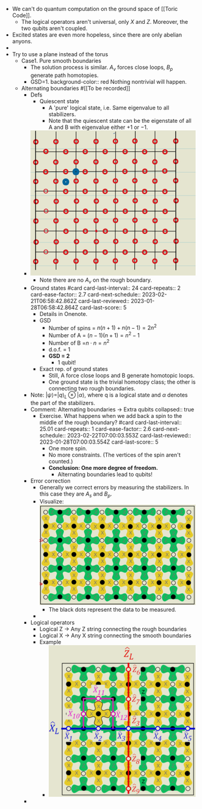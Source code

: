 - We can't do quantum computation on the ground space of [[Toric Code]].
	- The logical operators aren't universal, only $X$ and $Z$. Moreover, the two qubits aren't coupled.
- Excited states are even more hopeless, since there are only abelian anyons.
-
- Try to use a plane instead of the torus
	- Case1. Pure smooth boundaries
		- The solution process is similar. $A_v$ forces close loops, $B_p$ generate path homotopies.
		- GSD=1.
		  background-color:: red
		  Nothing nontrivial will happen.
	- Alternating boundaries #[[To be recorded]]
		- Defs
			- Quiescent state
				- A 'pure' logical state, i.e. Same eigenvalue to all stabilizers.
				- Note that the quiescent state can be the eigenstate of all A and B with eigenvalue either $+1$ or $-1$.
		- ![image.png](../assets/image_1671782175469_0.png)
			- Note there are no $A_v$ on the rough boundary.
		- Ground states #card
		  card-last-interval:: 24
		  card-repeats:: 2
		  card-ease-factor:: 2.7
		  card-next-schedule:: 2023-02-21T06:58:42.862Z
		  card-last-reviewed:: 2023-01-28T06:58:42.864Z
		  card-last-score:: 5
			- Details in Onenote.
			- GSD
				- Number of spins = $n(n+1)+n(n-1)=2n^2$
				- Number of A = $(n-1)(n+1)=n^2-1$
				- Number of B =$n\cdot n=n^2$
				- d.o.f. = 1
				- **GSD = 2**
					- 1 qubit!
			- Exact rep. of ground states
				- Still, A force close loops and B generate homotopic loops.
				- One ground state is the trivial homotopy class; the other is connecting two rough boundaries.
		- Note: $|\psi\rangle=|q\rangle_L \otimes|\alpha\rangle$, where q is a logical state and $\alpha$ denotes the part of the stabilizers.
		- Comment: Alternating boundaries -> Extra qubits
		  collapsed:: true
			- Exercise. What happens when we add back a spin to the middle of the rough boundary? #card
			  card-last-interval:: 25.01
			  card-repeats:: 1
			  card-ease-factor:: 2.6
			  card-next-schedule:: 2023-02-22T07:00:03.553Z
			  card-last-reviewed:: 2023-01-28T07:00:03.554Z
			  card-last-score:: 5
				- One more spin.
				- No more constraints. (The vertices of the spin aren't counted.)
				- **Conclusion: One more degree of freedom.**
					- Alternating boundaries lead to qubits!
		- Error correction
			- Generally we correct errors by measuring the stabilizers. In this case they are $A_s$ and $B_p$.
			- Visualize:
			   ![image.png](../assets/image_1671783814139_0.png)
				- The black dots represent the data to be measured.
			-
		- Logical operators
			- Logical Z -> Any Z string connecting the rough boundaries
			- Logical X -> Any X string connecting the smooth boundaries
			- Example
				- ![image.png](../assets/image_1671784596078_0.png)
		-
